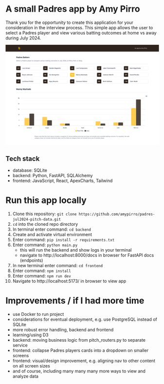 # A small Padres app by Amy Pirro

Thank you for the opportunity to create this application for your consideration in the interview process. This simple app allows the user to select a Padres player and view various batting outcomes at home vs away during July 2024.

![Padres app screenshot](padres-app-screenshot.png)


## Tech stack

- database: SQLite
- backend: Python, FastAPI, SQLAlchemy
- frontend: JavaScript, React, ApexCharts, Tailwind


# Run this app locally

1. Clone this repository: `git clone https://github.com/amypirro/padres-jul2024-pitch-data.git`
2. `cd` into the cloned repo directory
3. In terminal enter command: `cd backend`
4. Create and activate virtual environment
5. Enter command: `pip install -r requirements.txt`
6. Enter command: `python main.py`
    - this will run the backend and show logs in your terminal
    - navigate to http://localhost:8000/docs in browser for FastAPI docs (endpoints)
7. In new terminal enter command: `cd frontend`
8. Enter command: `npm install`
9. Enter command: `npm run dev`
10. Navigate to http://localhost:5173/ in browser to view app

# Improvements / if I had more time

- use Docker to run project
- considerations for eventual deployment, e.g. use PostgreSQL instead of SQLite
- more robust error handling, backend and frontend
- learning/using D3
- backend: moving business logic from pitch_routers.py to separate service
- frontend: collapse Padres players cards into a dropdown on smaller screens
- frontend: visual/design improvement, e.g. aligning nav to other content on all screen sizes
- and of course, including many many many more ways to view and analyze data
